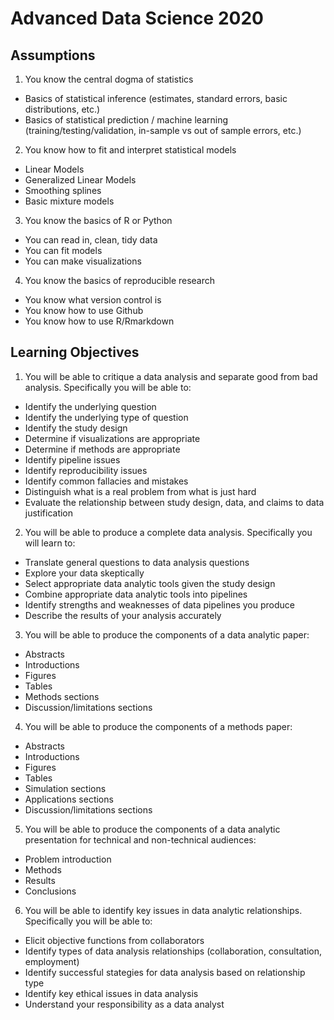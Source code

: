 # Advanced Data Science 2020

## Assumptions

1. You know the central dogma of  statistics
 - Basics of statistical inference (estimates, standard errors, basic distributions, etc.)
 - Basics of statistical prediction / machine learning (training/testing/validation, in-sample vs out of sample errors, etc.)
2. You know how to fit and interpret statistical models
 - Linear Models
 - Generalized Linear Models
 - Smoothing splines
 - Basic mixture models
3. You know the basics of R or Python 
 - You can read in, clean, tidy data
 - You can fit models 
 - You can make visualizations
4. You know the basics of reproducible research
 - You know what version control is
 - You know how to use Github
 - You know how to use R/Rmarkdown 
 

## Learning Objectives

1. You will be able to critique a data analysis and separate good from bad analysis. Specifically you will be able to: 
 - Identify the underlying question
 - Identify the underlying type of question
 - Identify the study design 
 - Determine if visualizations are appropriate
 - Determine if methods are appropriate
 - Identify pipeline issues
 - Identify reproducibility issues
 - Identify common fallacies and mistakes
 - Distinguish what is a real problem from what is just hard
 - Evaluate the relationship between study design, data, and claims to data justification
2. You will be able to produce a complete data analysis. Specifically you will learn to:
 - Translate general questions to data analysis questions 
 - Explore your data skeptically
 - Select appropriate data analytic tools given the study design
 - Combine appropriate data analytic tools into pipelines
 - Identify strengths and weaknesses of data pipelines you produce
 - Describe the results of your analysis accurately 
3. You will be able to produce the components of a data analytic paper:
 - Abstracts
 - Introductions
 - Figures
 - Tables
 - Methods sections
 - Discussion/limitations sections
4. You will be able to produce the components of a methods paper:
 - Abstracts
 - Introductions
 - Figures
 - Tables
 - Simulation sections
 - Applications sections
 - Discussion/limitations sections
5. You will be able to produce the components of a data analytic presentation for technical and non-technical audiences:
 - Problem introduction
 - Methods 
 - Results 
 - Conclusions 
6. You will be able to identify key issues in data analytic relationships. Specifically you will be able to:
 - Elicit objective functions from collaborators
 - Identify types of data analysis relationships (collaboration, consultation, employment) 
 - Identify successful stategies for data analysis based on relationship type
 - Identify key ethical issues in data analysis 
 - Understand your responsibility as a data analyst 

 
 
 
